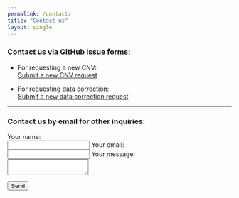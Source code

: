 ```yaml
---
permalink: /contact/
title: "Contact us"
layout: single
---
```


### Contact us via GitHub issue forms:
- For requesting a new CNV:  
<a href="https://github.com/CNVPathwayAtlas/cnv-website/blob/main/.github/ISSUE_TEMPLATE/1-request-new-cnv.yml" target="_blank">Submit a new CNV request</a>

- For requesting data correction:  
<a href="https://github.com/CNVPathwayAtlas/cnv-website/blob/main/.github/ISSUE_TEMPLATE/2-request-correction.yml" target="_blank">Submit a new data correction request</a>

---

### Contact us by email for other inquiries:
<form
  action="https://formspree.io/f/xkgovkzr"
  method="POST"
  enctype="multipart/form-data"
>
  <label for="name">
    Your name:<br>
    <input type="text" name="name" id="name" required>
  </label>

  <label for="email">
    Your email:<br>
    <input type="email" name="email" id="email" required>
  </label>

  <label for="message">
    Your message:<br>
    <textarea name="message" id="message" required></textarea>
  </label>

  <button type="submit">Send</button>
</form>
